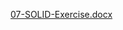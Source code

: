 [07-SOLID-Exercise.docx](https://github.com/borislavstoychev/Soft_Uni/files/6136355/07-SOLID-Exercise.docx)
